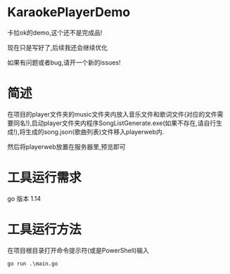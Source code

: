 # KaraokePlayerDemo

卡拉ok的demo,这个还不是完成品!

现在只是写好了,后续我还会继续优化

如果有问题或者bug,请开一个新的issues!

# 简述
在项目的player文件夹的music文件夹内放入音乐文件和歌词文件(对应的文件需要同名!),启动player文件夹内程序SongListGenerate.exe(如果不存在,请自行生成!),将生成的song.json(歌曲列表)文件移入playerweb内.

然后将playerweb放置在服务器里,预览即可

# 工具运行需求
go 版本 1.14

# 工具运行方法
在项目根目录打开命令提示符(或是PowerShell)输入
```
go run .\main.go
```
